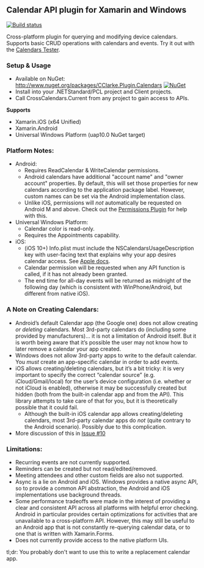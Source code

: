 ## Calendar API plugin for Xamarin and Windows
[![Build status](https://ci.appveyor.com/api/projects/status/rdco9mbbsbvgf66r?svg=true)](https://ci.appveyor.com/project/TheAlmightyBob/calendars)

Cross-platform plugin for querying and modifying device calendars. Supports basic CRUD operations with calendars and events.
Try it out with the [Calendars Tester](https://github.com/TheAlmightyBob/CalendarsTester).

### Setup & Usage
* Available on NuGet: http://www.nuget.org/packages/CClarke.Plugin.Calendars [![NuGet](https://img.shields.io/nuget/v/CClarke.Plugin.Calendars.svg?label=NuGet)](https://www.nuget.org/packages/CClarke.Plugin.Calendars)
* Install into your .NETStandard/PCL project and Client projects.
* Call CrossCalendars.Current from any project to gain access to APIs.

**Supports**
* Xamarin.iOS (x64 Unified)
* Xamarin.Android
* Universal Windows Platform (uap10.0 NuGet target)

### Platform Notes:
* Android:
  * Requires ReadCalendar & WriteCalendar permissions.
  * Android calendars have additional "account name" and "owner account" properties. By default, this will set those properties for new calendars according to the application package label. However, custom names can be set via the Android implementation class.
  * Unlike iOS, permissions will _not_ automatically be requested on Android M and above. Check out the [Permissions Plugin](https://github.com/jamesmontemagno/PermissionsPlugin) for help with this.
* Universal Windows Platform:
  * Calendar color is read-only.
  * Requires the Appointments capability.
* iOS:
  * (iOS 10+) Info.plist must include the NSCalendarsUsageDescription key with user-facing text that explains why your app desires calendar access. See [Apple docs](https://developer.apple.com/library/prerelease/content/documentation/General/Reference/InfoPlistKeyReference/Articles/CocoaKeys.html#//apple_ref/doc/uid/TP40009251-SW15).
  * Calendar permission will be requested when any API function is called, if it has not already been granted.
  * The end time for all-day events will be returned as midnight of the following day (which is consistent with WinPhone/Android, but different from native iOS).

### A Note on Creating Calendars:
* Android’s default Calendar app (the Google one) does not allow creating *or deleting* calendars. Most 3rd-party calendars do (including some provided by manufacturers)… it is not a limitation of Android itself. But it is worth being aware that it’s possible the user may not know how to later remove a calendar your app created.
* Windows does not allow 3rd-party apps to write to the default calendar. You *must* create an app-specific calendar in order to add events.
* iOS allows creating/deleting calendars, but it’s a bit tricky: it is very important to specify the correct “calendar source” (e.g. iCloud/Gmail/local) for the user’s device configuration (i.e. whether or not iCloud is enabled), otherwise it may be successfully created but hidden (both from the built-in calendar app and from the API). This library attempts to take care of that for you, but it is theoretically possible that it could fail.
  * Although the built-in iOS calendar app allows creating/deleting calendars, most 3rd-party calendar apps do *not* (quite contrary to the Android scenario). Possibly due to this complication.
* More discussion of this in [Issue #10](https://github.com/TheAlmightyBob/Calendars/issues/10)

### Limitations:
* Recurring events are not currently supported.
* Reminders can be created but not read/edited/removed.
* Meeting attendees and other custom fields are also not supported.
* Async is a lie on Android and iOS. Windows provides a native async API, so to provide a common API abstraction, the Android and iOS implementations use background threads.
* Some performance tradeoffs were made in the interest of providing a clear and consistent API across all platforms with helpful error checking. Android in particular provides certain optimizations for activities that are unavailable to a cross-platform API. However, this may still be useful to an Android app that is not constantly re-querying calendar data, or to one that is written with Xamarin.Forms.
* Does not currently provide access to the native platform UIs.

tl;dr: You probably don't want to use this to write a replacement calendar app.
